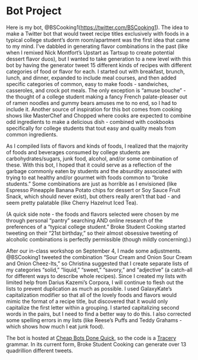# Bot Project

Here is my bot, @BSCooking1(https://twitter.com/BSCooking1). The idea to make a Twitter bot that would tweet recipe titles exclusively with foods in a typical college student’s dorm room/apartment was the first idea that came to my mind.  I’ve dabbled in generating flavor combinations in the past (like when I remixed Nick Montfort’s Upstart as Tartsup to create potential dessert flavor duos), but I wanted to take generation to a new level with this bot by having the generator tweet 15 different kinds of recipes with different categories of food or flavor for each.  I started out with breakfast, brunch, lunch, and dinner, expanded to include meal courses, and then added specific categories of common, easy to make foods - sandwiches, casseroles, and crock pot meals.  The only exception is “amuse bouche” - the thought of a college student making a fancy French palate-pleaser out of ramen noodles and gummy bears amuses me to no end, so I had to include it.  Another source of inspiration for this bot comes from cooking shows like MasterChef and Chopped where cooks are expected to combine odd ingredients to make a delicious dish - combined with cookbooks specifically for college students that tout easy and quality meals from common ingredients.

As I compiled lists of flavors and kinds of foods, I realized that the majority of foods and beverages consumed by college students are carbohydrates/sugars, junk food, alcohol, and/or some combination of these.  With this bot, I hoped that it could serve as a reflection of the garbage commonly eaten by students and the absurdity associated with trying to eat healthy and/or gourmet with foods common to “broke students.”  Some combinations are just as horrible as I envisioned (like Espresso Pineapple Banana Potato chips for dessert or Soy Sauce Fruit Snack, which should never exist), but others really aren’t that bad - and seem pretty palatable (like Cherry Hazelnut Iced Tea).

(A quick side note - the foods and flavors selected were chosen by me through personal “pantry” searching AND online research of the preferences of a “typical college student.” Broke Student Cooking started tweeting on their “21st birthday,” so their almost obsessive tweeting of alcoholic combinations is perfectly permissible (though mildly concerning).)

After our in-class workshop on September 4, I made some adjustments.  @BSCooking1 tweeted the combination “Sour Cream and Onion Sour Cream and Onion Cheez-Its,” so Christina suggested that I create separate lists of my categories “solid,” “liquid,” “sweet,” “savory,” and “adjective” (a catch-all for different ways to describe whole recipes).  Since I created my lists with limited help from Darius Kazemi’s Corpora, I will continue to flesh out the lists to prevent duplication as much as possible.  I used GalaxyKate’s capitalization modifier so that all of the lovely foods and flavors would mimic the format of a recipe title, but discovered that it would only capitalize the first letter within a grouping.  I started capitalizing second words in the pairs, but I need to find a better way to do this. I also corrected some spelling errors in my lists (like Reese’s Puffs and Teddy Grahams - which shows how much I eat junk food).

The bot is hosted at [Cheap Bots Done Quick](https://cheapbotsdonequick.com), so the code is a [Tracery](http://www.tracery.io/) grammar.  In its current form, Broke Student Cooking can generate over 13 quadrillion different tweets.

